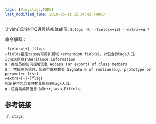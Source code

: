 ```yaml
---
tags: [Vim,ctags,TODO]
last_modified_time: 2019-05-11 15:34:42 +0800
---
```


让vim自动补全C语言结构体成员: `$ctags -R --fields=+iaS --extra=+q *`
    
命令解释：
```
–fields=[+|-]flags
–fields指定tags的可用扩展域（extension fields），以包含到tags入口。
i:继承信息Inheritance information
a：类成员的访问控制信息 Access (or export) of class members
S： 常规签名信息，如原型或参数表 Signature of routine(e.g. prototype or parameter list)
–extra=[+|-]flags
指定是否包含某种扩展信息到tags入口。
q：包含类成员信息（如c++,java,Eiffel)。
```

## 参考链接
`:h ctags`

